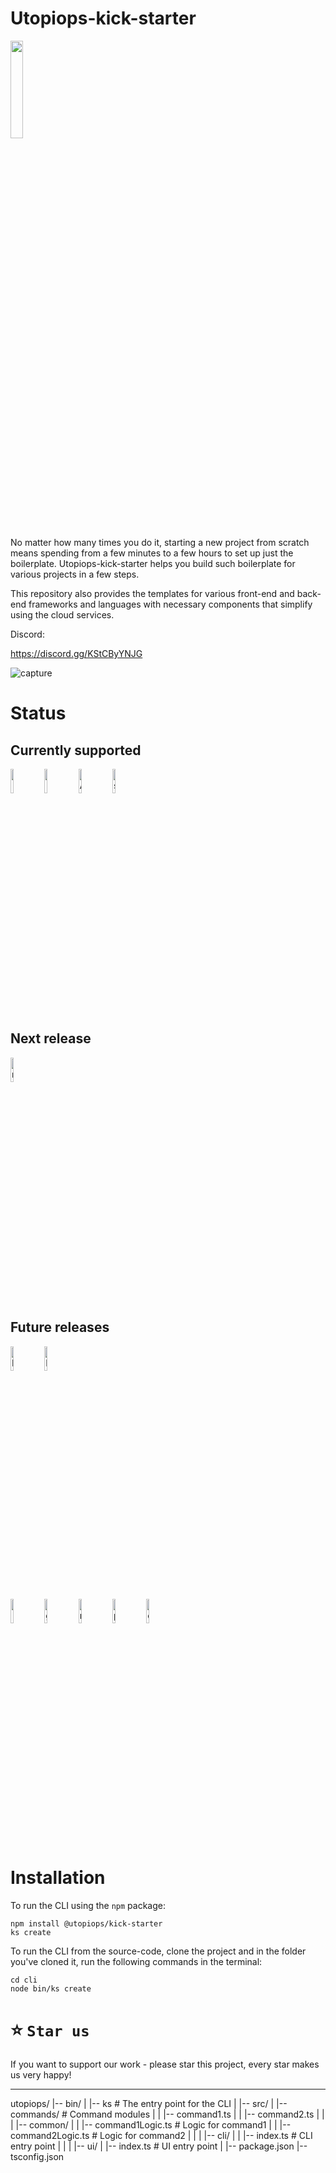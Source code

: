 # Utopiops-kick-starter

<img width="20%" src="https://user-images.githubusercontent.com/15846333/164972654-03c70906-b62c-4872-affa-b39b0b8a0362.png"/>

No matter how many times you do it, starting a new project from scratch means spending from a few minutes to a few hours to set up just the boilerplate.
Utopiops-kick-starter helps you build such boilerplate for various projects in a few steps.

This repository also provides the templates for various front-end and back-end frameworks and languages with necessary components that simplify using the cloud services.

Discord:

https://discord.gg/KStCByYNJG

![capture](https://user-images.githubusercontent.com/15846333/165880171-ba3cec08-f8ae-4bcc-a018-43e423c8cf76.gif)


# Status

## Currently supported

<img width="10%" src="https://user-images.githubusercontent.com/15846333/166142296-8e1c68de-601b-46de-8a9f-dd0c451129b9.png" /> <img width="10%" src="https://user-images.githubusercontent.com/15846333/166142313-828d6a84-2d76-41d5-abe7-b0595d022eac.png" /> <img width="10%" alt="Angular" src="https://user-images.githubusercontent.com/15846333/166142526-ea89df14-3af9-4e43-b9de-d391efc5df51.png" /> <img width="10%" alt="svelte" src="https://user-images.githubusercontent.com/15846333/166142628-efdca347-9ec4-42db-82a1-2ac9bd9c1ad0.png"/> 

## Next release

<img width="10%" alt="node" src="https://user-images.githubusercontent.com/15846333/166142689-ddcd042c-418a-4336-ab27-76c156f3bb67.png" />

## Future releases

<img width="10%" alt="Next" src="https://user-images.githubusercontent.com/15846333/166142563-6bc6b8c9-c914-4685-8ca4-7b8cc3509f8f.png" /> <img width="10%" alt="Nuxt" src="https://user-images.githubusercontent.com/15846333/166142496-abdc74e9-2985-4c89-872f-d35e77bb64cc.png" />

<img width="10%" src="https://user-images.githubusercontent.com/15846333/166142706-b82590f6-b73a-4eb3-96c3-956c38ca3c8d.png" /> <img width="10%" alt="go" src="https://user-images.githubusercontent.com/15846333/166142724-c6bd4b2a-8204-4283-a521-33703ca8977a.png" /> <img width="10%" alt="rust" src="https://user-images.githubusercontent.com/15846333/166142779-8f7389c2-56ce-4f8a-97c7-3420e7a6b189.png" /> <img width="10%" alt="php" src="https://user-images.githubusercontent.com/15846333/166142808-7cee080b-f870-4806-b5ed-665045c9c030.png" /> <img width="10%" alt="c#" src="https://user-images.githubusercontent.com/15846333/166142851-05492ac9-122c-46cd-bf96-560f49319df5.png" />


# Installation

To run the CLI using the `npm` package:

```
npm install @utopiops/kick-starter
ks create
```


To run the CLI from the source-code, clone the project and in the folder you've cloned it, run the following commands in the terminal:

```
cd cli
node bin/ks create
```

# ⭐️ `Star us`

If you want to support our work - please star this project, every star makes us very happy!


---
utopiops/
|-- bin/
|   |-- ks          # The entry point for the CLI
|
|-- src/
|   |-- commands/         # Command modules
|   |   |-- command1.ts
|   |   |-- command2.ts
|   |
|   |-- common/
|   |   |-- command1Logic.ts  # Logic for command1
|   |   |-- command2Logic.ts  # Logic for command2
|   |
|   |-- cli/
|   |   |-- index.ts      # CLI entry point
|   |
|   |-- ui/
|       |-- index.ts      # UI entry point
|
|-- package.json
|-- tsconfig.json



